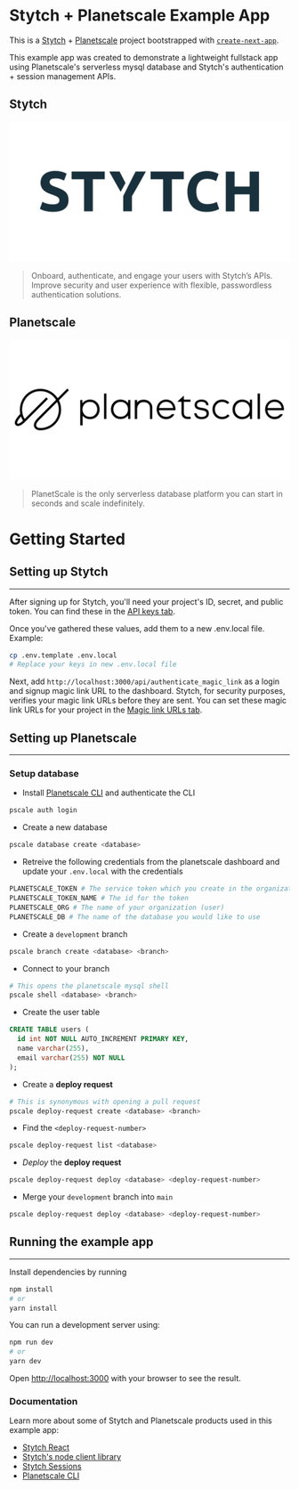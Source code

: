 # Stytch + Planetscale Example App

This is a [Stytch](https://stytch.com) + [Planetscale](https://planetscale.com/) project bootstrapped with [`create-next-app`](https://github.com/vercel/next.js/tree/canary/packages/create-next-app).

This example app was created to demonstrate a lightweight fullstack app using Planetscale's serverless mysql database and Stytch's authentication + session management APIs.

Stytch
---
![Stytch](./public/stytch.jpeg)

> Onboard, authenticate, and engage your users with Stytch’s APIs. Improve security and user experience with flexible, passwordless authentication solutions.

Planetscale
---
![Stytch](./public/planetscale.jpeg)

> PlanetScale is the only serverless database platform you can start in seconds and scale indefinitely.


# Getting Started

## Setting up Stytch
---
After signing up for Stytch, you'll need your project's ID, secret, and public token. You can find these in the [API keys tab](https://stytch.com/dashboard/api-keys).

Once you've gathered these values, add them to a new .env.local file.
Example:

```bash
cp .env.template .env.local
# Replace your keys in new .env.local file
```

Next, add `http://localhost:3000/api/authenticate_magic_link` as a login and signup magic link URL to the dashboard. Stytch, for security purposes, verifies your magic link URLs before they are sent. You can set these magic link URLs for your project in the [Magic link URLs tab](https://stytch.com/dashboard/magic-link-urls).

## Setting up Planetscale
---

###  Setup database
- Install [Planetscale CLI](https://docs.planetscale.com/reference/planetscale-environment-setup) and authenticate the CLI
```sh
pscale auth login
```
- Create a new database
```sh
pscale database create <database>
```

- Retreive the following credentials from the planetscale dashboard and update your `.env.local` with the credentials
```bash
PLANETSCALE_TOKEN # The service token which you create in the organization settings page
PLANETSCALE_TOKEN_NAME # The id for the token
PLANETSCALE_ORG # The name of your organization (user)
PLANETSCALE_DB # The name of the database you would like to use
```

- Create a `development` branch
```sh
pscale branch create <database> <branch>
```
- Connect to your branch
```sh
# This opens the planetscale mysql shell
pscale shell <database> <branch> 
```
- Create the user table
```sql
CREATE TABLE users (
  id int NOT NULL AUTO_INCREMENT PRIMARY KEY,
  name varchar(255),
  email varchar(255) NOT NULL
);
```
- Create a **deploy request** 
```bash
# This is synonymous with opening a pull request
pscale deploy-request create <database> <branch> 
```
- Find the `<deploy-request-number>`
```bash
pscale deploy-request list <database>
```
- _Deploy_ the **deploy request** 
```bash
pscale deploy-request deploy <database> <deploy-request-number>
```
- Merge your `development` branch into `main`
```bash
pscale deploy-request deploy <database> <deploy-request-number>
```

## Running the example app
---
Install dependencies by running

```bash
npm install
# or
yarn install
```

You can run a development server using:

```bash
npm run dev
# or
yarn dev
```

Open [http://localhost:3000](http://localhost:3000) with your browser to see the result.

### Documentation

Learn more about some of Stytch and Planetscale products used in this example app:

- [Stytch React](https://www.npmjs.com/package/@stytch/stytch-react)
- [Stytch's node client library](https://www.npmjs.com/package/stytch)
- [Stytch Sessions](https://stytch.com/docs/sessions/using-sessions)
- [Planetscale CLI](https://planetscale.com/cli)
